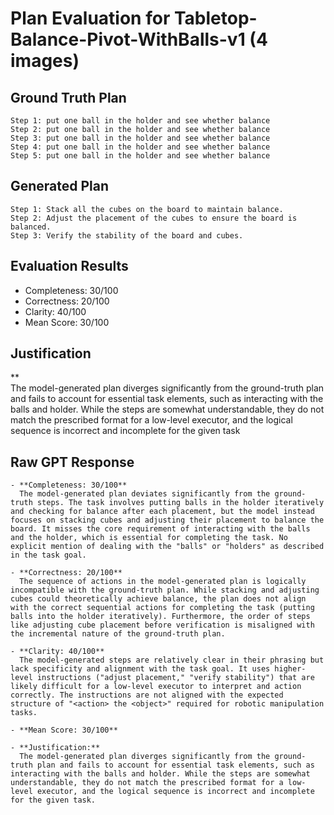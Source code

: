 # Plan Evaluation for Tabletop-Balance-Pivot-WithBalls-v1 (4 images)

## Ground Truth Plan
```
Step 1: put one ball in the holder and see whether balance
Step 2: put one ball in the holder and see whether balance
Step 3: put one ball in the holder and see whether balance
Step 4: put one ball in the holder and see whether balance
Step 5: put one ball in the holder and see whether balance
```

## Generated Plan
```
Step 1: Stack all the cubes on the board to maintain balance.
Step 2: Adjust the placement of the cubes to ensure the board is balanced.
Step 3: Verify the stability of the board and cubes.
```

## Evaluation Results
- Completeness: 30/100
- Correctness: 20/100
- Clarity: 40/100
- Mean Score: 30/100

## Justification
**  
  The model-generated plan diverges significantly from the ground-truth plan and fails to account for essential task elements, such as interacting with the balls and holder. While the steps are somewhat understandable, they do not match the prescribed format for a low-level executor, and the logical sequence is incorrect and incomplete for the given task

## Raw GPT Response
```
- **Completeness: 30/100**
  The model-generated plan deviates significantly from the ground-truth steps. The task involves putting balls in the holder iteratively and checking for balance after each placement, but the model instead focuses on stacking cubes and adjusting their placement to balance the board. It misses the core requirement of interacting with the balls and the holder, which is essential for completing the task. No explicit mention of dealing with the "balls" or "holders" as described in the task goal.

- **Correctness: 20/100**
  The sequence of actions in the model-generated plan is logically incompatible with the ground-truth plan. While stacking and adjusting cubes could theoretically achieve balance, the plan does not align with the correct sequential actions for completing the task (putting balls into the holder iteratively). Furthermore, the order of steps like adjusting cube placement before verification is misaligned with the incremental nature of the ground-truth plan.

- **Clarity: 40/100**
  The model-generated steps are relatively clear in their phrasing but lack specificity and alignment with the task goal. It uses higher-level instructions ("adjust placement," "verify stability") that are likely difficult for a low-level executor to interpret and action correctly. The instructions are not aligned with the expected structure of "<action> the <object>" required for robotic manipulation tasks.

- **Mean Score: 30/100**

- **Justification:**  
  The model-generated plan diverges significantly from the ground-truth plan and fails to account for essential task elements, such as interacting with the balls and holder. While the steps are somewhat understandable, they do not match the prescribed format for a low-level executor, and the logical sequence is incorrect and incomplete for the given task.
```

